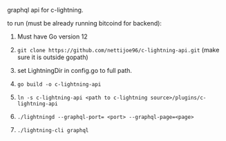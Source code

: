 graphql api for c-lightning. 


to run (must be already running bitcoind for backend):

1. Must have Go version 12

2. `git clone https://github.com/nettijoe96/c-lightning-api.git` (make sure it is outside gopath)

3. set LightningDir in config.go to full path.

4. `go build -o c-lightning-api`

5. `ln -s c-lightning-api <path to c-lightning source>/plugins/c-lightning-api`

6.  `./lightningd --graphql-port= <port> --graphql-page=<page>`

7. `./lightning-cli graphql`

